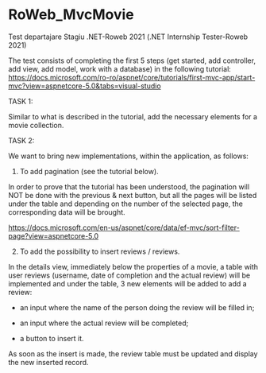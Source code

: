 # RoWeb_MvcMovie
 Test departajare Stagiu .NET-Roweb 2021 (.NET Internship Tester-Roweb 2021)



The test consists of completing the first 5 steps (get started, add controller, add view, add model, work with a database) in the following tutorial: https://docs.microsoft.com/ro-ro/aspnet/core/tutorials/first-mvc-app/start-mvc?view=aspnetcore-5.0&tabs=visual-studio

TASK 1:

Similar to what is described in the tutorial, add the necessary elements for a movie collection.


TASK 2:

We want to bring new implementations, within the application, as follows:


1) To add pagination (see the tutorial below).

In order to prove that the tutorial has been understood, the pagination will NOT be done with the previous & next button, but all the pages will be listed under the table and depending on the number of the selected page, the corresponding data will be brought.

https://docs.microsoft.com/en-us/aspnet/core/data/ef-mvc/sort-filter-page?view=aspnetcore-5.0


2) To add the possibility to insert reviews / reviews.

In the details view, immediately below the properties of a movie, a table with user reviews (username, date of completion and the actual review) will be implemented and under the table, 3 new elements will be added to add a review:

- an input where the name of the person doing the review will be filled in;

- an input where the actual review will be completed;

- a button to insert it.

As soon as the insert is made, the review table must be updated and display the new inserted record.
